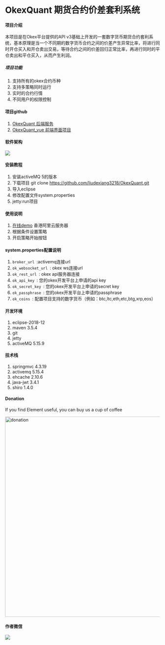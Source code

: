 # OkexQuant 期货合约价差套利系统

#### 项目介绍
本项目是在Okex平台提供的API v3基础上开发的一套数字货币期货合约套利系统，基本原理是当一个不同期的数字货币合约之间的价差产生异常比率，将进行同时开仓买入和开仓卖出交易，等待合约之间的价差回归正常比率，再进行同时的平仓卖出和平仓买入，从而产生利润。
##### 项目功能
1. 支持所有的okex合约币种
2. 支持多策略同时运行
3. 实时的合约行情
4. 不同用户的权限控制

#### 项目github
1. [OkexQuant 后端服务](https://github.com/liudexiang3218/OkexQuant)
1. [OkexQuant_vue 前端界面项目](https://github.com/liudexiang3218/OkexQuant_vue)

#### 软件架构
<img src="https://github.com/liudexiang3218/OkexQuant/blob/master/ScreenShots/flow.png?raw=true">


#### 安装教程

1. 安装activeMQ 5的版本
1. 下载项目 git clone https://github.com/liudexiang3218/OkexQuant.git
2. 导入eclipse
3. 修改配置文件system.properties
4. jetty:run项目 

#### 使用说明

1. [在线demo](http://47.75.108.228) 香港阿里云服务器
2. 根据条件设置策略
3. 开启策略开始按钮

#### system.properties配置说明

1.  ``broker_url ``:activemq连接url
2.  ``ok_websocket_url ``: okex ws连接url
3.  ``ok_rest_url ``: okex api服务器连接
3.  ``ok_api_key ``: 您的okex开发平台上申请的api key
4.  ``ok_secret_key ``: 您的okex开发平台上申请的secret key
5.  ``ok_passphrase ``: 您的okex开发平台上申请的passphrase
6.  ``ok_coins ``: 配置项目支持的数字货币（例如：btc,ltc,eth,etc,btg,xrp,eos）

#### 开发环境

1. eclipse-2018-12
2. maven 3.5.4
3. git
4. jetty
5. activeMQ 5.15.9

#### 技术栈
1. springmvc 4.3.19
2. activemq 5.15.4
3. ehcache 2.10.6
4. java-jwt 3.4.1
5. shiro 1.4.0

#### Donation
If you find Element useful, you can buy us a cup of coffee

<img width="650" src="https://github.com/liudexiang3218/OkexQuant/blob/master/ScreenShots/qrcode.png?raw=true" alt="donation">

#### 作者微信
<img src="https://github.com/liudexiang3218/OkexQuant/blob/master/ScreenShots/wechatqr.png?raw=true">
